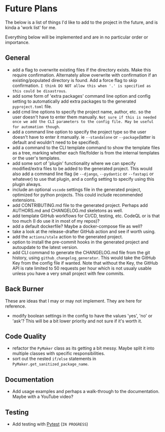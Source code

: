 # Future Plans

The below is a list of things I'd like to add to the project in the future, and
is kinda a 'work list' for me.

Everything below will be implemented and are in no particular order or
importance.

## General

- add a flag to overwrite existing files if the directory exists. Make this
  require confirmation. Alternately allow overwrite with confirmation if an
  existing/populated directory is found. Add a force flag to skip confirmation.
  `I think DO NOT allow this when '.' is specified as this could be disastrous`.
- add some form of 'extra packages' command line option and config setting to
  automatically add extra packages to the generated `pyproject.toml` file.
- add cmd line options to specify the project name, author, etc. so the user
  doesn't have to enter them manually. `Not sure if this is needed once we add
  the CLI parameters to the config file. May be useful for automation though`.
- add a command line option to specify the project type so the user doesn't have
  to enter it manually. ie `--standalone` or `--package`(latter is default and
  wouldn't need to be specified).
- add a command to the CLI template command to show the template files as a
  tree, marking whether each file/folder is from the internal templates or the
  user's templates.
- add some sort of 'plugin' functionality where we can specify modified/extra
  files to be added to the generated project. This would also add a command line
  flag (ie `--django`, `--pydantic` or `--fastapi` or whatever) to use that
  plugin, and a config setting to specify using this plugin always.
- include an optional `vscode` settings file in the generated project, optimized
  for python projects. This could include recommended extensions.
- add CONTRIBUTING.md file to the generated project.
  Perhaps add AUTHORS.md and CHANGELOG.md skeletons as well.
- add template GitHub workflows for CI/CD, testing, etc. CodeQL or is that too
  much (I do use it in most of my repos)?
- add a default dockerfile? Maybe a docker-compose file as well?
- take a look at the release-drafter GitHub action and see if worth using.
- add the `actions/stale` action to the generated project.
- option to install the pre-commit hooks in the generated project and autoupdate
  to the latest version.
- add CLI command to generate the CHANGELOG.md file from the git history, using
  `github_changelog_generator`. This would take the GitHub Key from the config
  file if wanted. Note that without the Key, the GitHub API is rate limited to
  50 requests per hour which is not usualy usable unless you have a very small
  project with few commits.

## Back Burner

These are ideas that I may or may not implement. They are here for reference.

- modify boolean settings in the config to have the values 'yes', 'no' or 'ask'?
  This will be a bit lower priority and not sure if it's worth it.

## Code Quality

- refactor the `PyMaker` class as its getting a bit messy. Maybe split it into
  multiple classes with specific responsibilities.
- sort out the nested `if/else` statements in
  `PyMaker.get_sanitized_package_name`.

## Documentation

- Add usage examples and perhaps a walk-through to the documentation. Maybe
  with a YouTube video?

## Testing

- Add testing with [Pytest](https://pytest.org) (`IN PROGRESS`)
